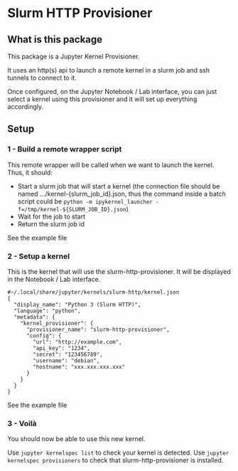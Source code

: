 # Slurm HTTP Provisioner

## What is this package

This package is a Jupyter Kernel Provisioner.

It uses an http(s) api to launch a remote kernel in a slurm job and ssh tunnels to connect to it.

Once configured, on the Jupyter Notebook / Lab interface, you can just select a kernel using this provisioner and it will set up everything accordingly.

## Setup

### 1 - Build a remote wrapper script

This remote wrapper will be called when we want to launch the kernel.
Thus, it should:

- Start a slurm job that will start a kernel (the connection file should be named .../kernel-{slurm_job_id}.json, thus the command inside a batch script could be `python -m ipykernel_launcher -f=/tmp/kernel-${SLURM_JOB_ID}.json`)
- Wait for the job to start
- Return the slurm job id

See the example file

### 2 - Setup a kernel

This is the kernel that will use the slurm-http-provisioner. It will be displayed in the Notebook / Lab interface.

```
#~/.local/share/jupyter/kernels/slurm-http/kernel.json
{
  "display_name": "Python 3 (Slurm HTTP)",
  "language": "python",
  "metadata": {
    "kernel_provisioner": {
      "provisioner_name": "slurm-http-provisioner",
      "config": {
        "url": "http://example.com",
        "api_key": "1234",
        "secret": "123456789",
        "username": "debian",
        "hostname": "xxx.xxx.xxx.xxx"
      }
    }
  }
}

```

See the example file

### 3 - Voilà

You should now be able to use this new kernel.

Use `jupyter kernelspec list` to check your kernel is detected.
Use `jupyter kernelspec provisioners` to check that slurm-http-provisioner is installed.
